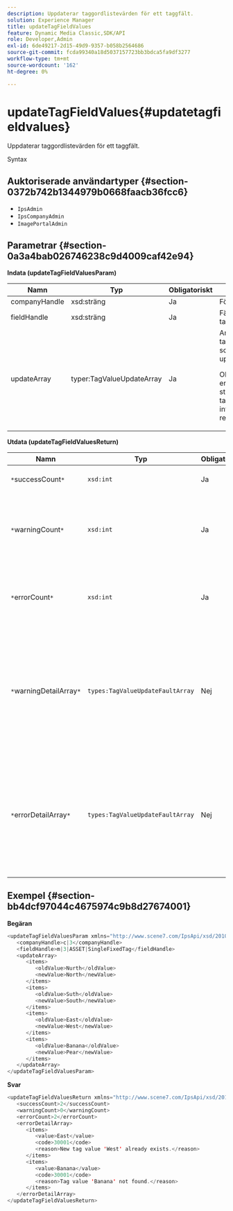```yaml
---
description: Uppdaterar taggordlistevärden för ett taggfält.
solution: Experience Manager
title: updateTagFieldValues
feature: Dynamic Media Classic,SDK/API
role: Developer,Admin
exl-id: 6de49217-2d15-49d9-9357-b058b2564686
source-git-commit: fcda99340a18d5037157723bb3bdca5fa9df3277
workflow-type: tm+mt
source-wordcount: '162'
ht-degree: 0%

---
```


# updateTagFieldValues{#updatetagfieldvalues}

Uppdaterar taggordlistevärden för ett taggfält.

Syntax

## Auktoriserade användartyper {#section-0372b742b1344979b0668faacb36fcc6}

* `IpsAdmin`
* `IpsCompanyAdmin`
* `ImagePortalAdmin`

## Parametrar {#section-0a3a4bab026746238c9d4009caf42e94}

**Indata (updateTagFieldValuesParam)**

<table id="table_15F354FBC043464080BC975AE35E03A4"> 
 <thead> 
  <tr> 
   <th colname="col1" class="entry"> Namn </th> 
   <th colname="col2" class="entry"> Typ </th> 
   <th colname="col3" class="entry"> Obligatoriskt </th> 
   <th colname="col4" class="entry"> Beskrivning </th> 
  </tr> 
 </thead>
 <tbody> 
  <tr> 
   <td colname="col1"> <span class="codeph"> <span class="varname"> companyHandle</span> </span> </td> 
   <td colname="col2"> <span class="codeph"> xsd:sträng</span> </td> 
   <td colname="col3"> Ja </td> 
   <td colname="col4"> Företagshandtag. </td> 
  </tr> 
  <tr> 
   <td colname="col1"> <span class="codeph"> <span class="varname"> fieldHandle</span> </span> </td> 
   <td colname="col2"> <span class="codeph"> xsd:sträng</span> </td> 
   <td colname="col3"> Ja </td> 
   <td colname="col4"> Fälthandtag för tagg. </td> 
  </tr> 
  <tr> 
   <td colname="col1"> <span class="codeph"> <span class="varname"> updateArray</span> </span> </td> 
   <td colname="col2"> <span class="codeph"> typer:TagValueUpdateArray</span> </td> 
   <td colname="col3"> Ja </td> 
   <td colname="col4">Array med taggfältsvärden som du vill uppdatera. <p>Obs!  Uppdaterar endast strängvärden för taggar. Påverkar inte resursassociationer. </p> </td> 
  </tr> 
 </tbody> 
</table>

**Utdata (updateTagFieldValuesReturn)**

| Namn | Typ | Obligatoriskt | Beskrivning |
|---|---|---|---|
| `*`successCount`*` | `xsd:int` | Ja | Antalet uppdaterade taggfält. |
| `*`warningCount`*` | `xsd:int` | Ja | Antalet varningar som genererades när åtgärden försökte uppdatera taggfält. |
| `*`errorCount`*` | `xsd:int` | Ja | Antalet fel som genererades när åtgärden försökte uppdatera taggfält. |
| `*`warningDetailArray`*` | `types:TagValueUpdateFaultArray` | Nej | Arrayen med information som är associerad med resurserna som genererade varningar när åtgärden försökte uppdatera taggfält. |
| `*`errorDetailArray`*` | `types:TagValueUpdateFaultArray` | Nej | Arrayen med information som är associerad med resurserna som genererade fel när åtgärden försökte uppdatera taggfält. |

## Exempel {#section-bb4dcf97044c4675974c9b8d27674001}

**Begäran**

```java
<updateTagFieldValuesParam xmlns="http://www.scene7.com/IpsApi/xsd/2010-01-31">
   <companyHandle>c|3</companyHandle>
   <fieldHandle>m|3|ASSET|SingleFixedTag</fieldHandle>
   <updateArray>
      <items>
         <oldValue>Nurth</oldValue>
         <newValue>North</newValue>
      </items>
      <items>
         <oldValue>Suth</oldValue>
         <newValue>South</newValue>
      </items>
      <items>
         <oldValue>East</oldValue>
         <newValue>West</newValue>
      </items>
      <items>
         <oldValue>Banana</oldValue>
         <newValue>Pear</newValue>
      </items>
   </updateArray>
</updateTagFieldValuesParam>
```

**Svar**

```java
<updateTagFieldValuesReturn xmlns="http://www.scene7.com/IpsApi/xsd/2010-01-31">
   <successCount>2</successCount>
   <warningCount>0</warningCount>
   <errorCount>2</errorCount>
   <errorDetailArray>
      <items>
         <value>East</value>
         <code>30001</code>
         <reason>New tag value 'West' already exists.</reason>
      </items>
      <items>
         <value>Banana</value>
         <code>30001</code>
         <reason>Tag value 'Banana' not found.</reason>
      </items>
   </errorDetailArray>
</updateTagFieldValuesReturn>
```
